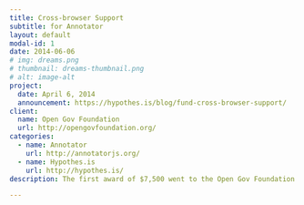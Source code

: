 ```yaml
---
title: Cross-browser Support
subtitle: for Annotator
layout: default
modal-id: 1
date: 2014-06-06
# img: dreams.png
# thumbnail: dreams-thumbnail.png
# alt: image-alt
project:
  date: April 6, 2014
  announcement: https://hypothes.is/blog/fund-cross-browser-support/
client:
  name: Open Gov Foundation
  url: http://opengovfoundation.org/
categories:
  - name: Annotator
    url: http://annotatorjs.org/
  - name: Hypothes.is
    url: http://hypothes.is/
description: The first award of $7,500 went to the Open Gov Foundation for work by Chris Birk and Bill Hunt for cross-browser support in Annotator.

---
```

